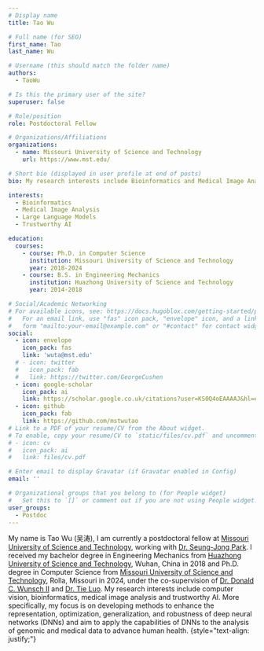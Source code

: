 ```yaml
---
# Display name
title: Tao Wu

# Full name (for SEO)
first_name: Tao
last_name: Wu

# Username (this should match the folder name)
authors:
  - TaoWu

# Is this the primary user of the site?
superuser: false

# Role/position
role: Postdoctoral Fellow

# Organizations/Affiliations
organizations:
  - name: Missouri University of Science and Technology
    url: https://www.mst.edu/

# Short bio (displayed in user profile at end of posts)
bio: My research interests include Bioinformatics and Medical Image Analysis.

interests:
  - Bioinformatics
  - Medical Image Analysis
  - Large Language Models
  - Trustworthy AI

education:
  courses:
    - course: Ph.D. in Computer Science
      institution: Missouri University of Science and Technology
      year: 2018-2024
    - course: B.S. in Engineering Mechanics
      institution: Huazhong University of Science and Technology
      year: 2014-2018

# Social/Academic Networking
# For available icons, see: https://docs.hugoblox.com/getting-started/page-builder/#icons
#   For an email link, use "fas" icon pack, "envelope" icon, and a link in the
#   form "mailto:your-email@example.com" or "#contact" for contact widget.
social:
  - icon: envelope
    icon_pack: fas
    link: 'wuta@mst.edu'
  # - icon: twitter
  #   icon_pack: fab
  #   link: https://twitter.com/GeorgeCushen
  - icon: google-scholar
    icon_pack: ai
    link: https://scholar.google.co.uk/citations?user=KS0Q4oEAAAAJ&hl=en
  - icon: github
    icon_pack: fab
    link: https://github.com/mstwutao
# Link to a PDF of your resume/CV from the About widget.
# To enable, copy your resume/CV to `static/files/cv.pdf` and uncomment the lines below.
# - icon: cv
#   icon_pack: ai
#   link: files/cv.pdf

# Enter email to display Gravatar (if Gravatar enabled in Config)
email: ''

# Organizational groups that you belong to (for People widget)
#   Set this to `[]` or comment out if you are not using People widget.
user_groups:
  - Postdoc
---
```


My name is Tao Wu (吴涛), I am currently a postdoctoral fellow at [Missouri University of  Science and Technology](https://www.mst.edu/), working with [Dr. Seung-Jong Park](https://sites.mst.edu/sjpark/). I received my bachelor degree in Engineering Mechanics from [Huazhong University of Science and Technology](http://english.hust.edu.cn/), Wuhan, China in 2018 and Ph.D. degree in Computer Science from [Missouri University of  Science and Technology](https://www.mst.edu/), Rolla, Missouri in 2024, under the co-supervision of [Dr. Donald C. Wunsch II](https://scholar.google.com/citations?hl=en&user=fQC7bIoAAAAJ&view_op=list_works) and [Dr. Tie Luo](https://tluocs.github.io/). My research interests include computer vision, bioinformatics, medical image analysis and trustworthy AI. More specifically, my focus is on developing methods to enhance the representation, optimization, generalization, and robustness of deep neural networks (DNNs) and aim to apply the capabilities of DNNs to the analysis of genomic and medical data to advance human health.
{style="text-align: justify;"}
